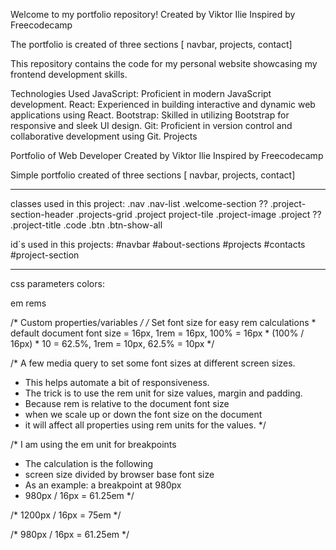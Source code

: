 Welcome to my portfolio repository! 
Created by Viktor Ilie Inspired by Freecodecamp

The portfolio is created of three sections [ navbar, projects, contact]

This repository contains the code for my personal website showcasing my frontend development skills.

Technologies Used
JavaScript: Proficient in modern JavaScript development.
React: Experienced in building interactive and dynamic web applications using React.
Bootstrap: Skilled in utilizing Bootstrap for responsive and sleek UI design.
Git: Proficient in version control and collaborative development using Git.
Projects


Portfolio of Web Developer
Created by Viktor Ilie
Inspired by Freecodecamp

Simple portfolio created of three sections [ navbar, projects, contact]

-----------------------------

classes used in this project:
.nav
.nav-list
.welcome-section ??
.project-section-header
.projects-grid
.project project-tile
.project-image
.project ??
.project-title
.code
.btn
.btn-show-all


id`s used in this projects:
#navbar
#about-sections
#projects
#contacts
#project-section


---------------------------------
css parameters
colors:

em
rems


/* Custom properties/variables  */
/* Set font size for easy rem calculations
     * default document font size = 16px, 1rem = 16px, 100% = 16px
     * (100% / 16px) * 10 = 62.5%, 1rem = 10px, 62.5% = 10px
    */


  /* A few media query to set some font sizes at different screen sizes.
   * This helps automate a bit of responsiveness.
   * The trick is to use the rem unit for size values, margin and padding.
   * Because rem is relative to the document font size
   * when we scale up or down the font size on the document
   * it will affect all properties using rem units for the values.
  */
  
  /* I am using the em unit for breakpoints
   * The calculation is the following
   * screen size divided by browser base font size
   * As an example: a breakpoint at 980px
   * 980px / 16px = 61.25em
  */
  
  /* 1200px / 16px = 75em */

  /* 980px / 16px = 61.25em */
  

